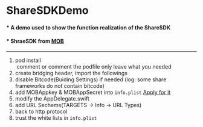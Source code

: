 # ShareSDKDemo
#### * A demo used to show the function realization of the ShareSDK    
#### * ShraeSDK from [MOB](http://www.mob.com) 
- - -

 1. pod install    
  comment or comment the podfile only leave what you needed    
 2. create bridging header, import the followings    
 3. disable Bitcode(Buiding Settings) if needed (log: some share frameworks do not contain bitcode)    
 4. add MOBAppkey & MOBAppSecret into `info.plist` [Apply for it](http://www.mob.com)    
 5. modify the AppDelegate.swift    
 6. add URL Sechems(TARGETS -> Info -> URL Types)    
 7. back to http protocol    
 8. trust the white lists in `info.plist`    

